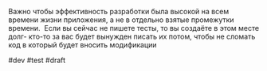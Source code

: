 Важно чтобы эффективность разработки была высокой на всем времени жизни приложения, а не в отдельно взятые промежутки времени.  Если вы сейчас не пишете тесты, то вы создаёте в этом месте долг- кто-то за вас будет вынужден писать их потом, чтобы не сломать код в который будет вносить модификации

#dev #test
#draft